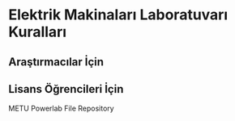 # Elektrik Makinaları Laboratuvarı Kuralları

## Araştırmacılar İçin





## Lisans Öğrencileri İçin


METU Powerlab File Repository
